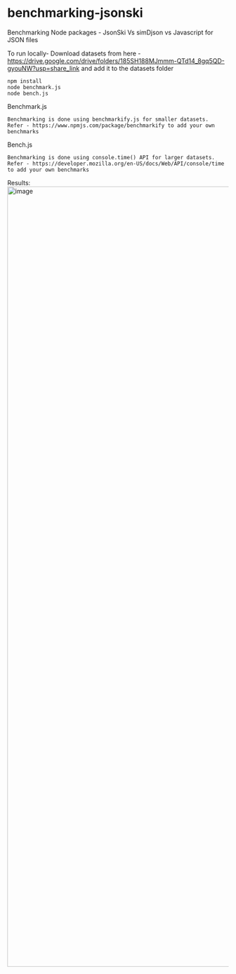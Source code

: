 # benchmarking-jsonski
Benchmarking Node packages - JsonSki Vs simDjson vs Javascript for JSON files

To run locally-
Download datasets from here - https://drive.google.com/drive/folders/185SH188MJmmm-QTd14_8gq5QD-gyouNW?usp=share_link and add it to the datasets folder
```
npm install
node benchmark.js 
node bench.js
```

Benchmark.js
```
Benchmarking is done using benchmarkify.js for smaller datasets.
Refer - https://www.npmjs.com/package/benchmarkify to add your own benchmarks
```

Bench.js
```
Benchmarking is done using console.time() API for larger datasets.
Refer - https://developer.mozilla.org/en-US/docs/Web/API/console/time to add your own benchmarks
```
 Results:
 <img width="1779" alt="image" src="https://user-images.githubusercontent.com/55717003/208391859-7e266fdd-f9bc-410a-be9a-da9dbbd5dde8.png">


